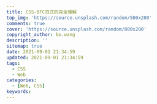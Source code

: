 ```yaml
---
title: CSS-BFC范式的完全理解
top_img: 'https://source.unsplash.com/random/500x200'
comments: true
cover: 'https://source.unsplash.com/random/800x200'
copyright_author: bo.wang
description: ''
sitemap: true
date: 2021-09-01 21:34:59
updated: 2021-09-01 21:34:59
tags:
  - CSS
  - Web 
categories:
  - [Web, CSS]
keywords:
---
```


